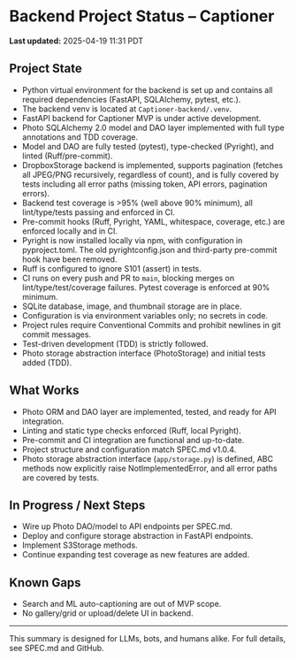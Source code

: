 # Backend Project Status – Captioner

**Last updated:** 2025-04-19 11:31 PDT

## Project State

- Python virtual environment for the backend is set up and contains all required dependencies (FastAPI, SQLAlchemy, pytest, etc.).
- The backend venv is located at `Captioner-backend/.venv`.
- FastAPI backend for Captioner MVP is under active development.
- Photo SQLAlchemy 2.0 model and DAO layer implemented with full type annotations and TDD coverage.
- Model and DAO are fully tested (pytest), type-checked (Pyright), and linted (Ruff/pre-commit).
- DropboxStorage backend is implemented, supports pagination (fetches all JPEG/PNG recursively, regardless of count), and is fully covered by tests including all error paths (missing token, API errors, pagination errors).
- Backend test coverage is >95% (well above 90% minimum), all lint/type/tests passing and enforced in CI.
- Pre-commit hooks (Ruff, Pyright, YAML, whitespace, coverage, etc.) are enforced locally and in CI.
- Pyright is now installed locally via npm, with configuration in pyproject.toml. The old pyrightconfig.json and third-party pre-commit hook have been removed.
- Ruff is configured to ignore S101 (assert) in tests.
- CI runs on every push and PR to `main`, blocking merges on lint/type/test/coverage failures. Pytest coverage is enforced at 90% minimum.
- SQLite database, image, and thumbnail storage are in place.
- Configuration is via environment variables only; no secrets in code.
- Project rules require Conventional Commits and prohibit newlines in git commit messages.
- Test-driven development (TDD) is strictly followed.
- Photo storage abstraction interface (PhotoStorage) and initial tests added (TDD).

## What Works
- Photo ORM and DAO layer are implemented, tested, and ready for API integration.
- Linting and static type checks enforced (Ruff, local Pyright).
- Pre-commit and CI integration are functional and up-to-date.
- Project structure and configuration match SPEC.md v1.0.4.
- Photo storage abstraction interface (`app/storage.py`) is defined, ABC methods now explicitly raise NotImplementedError, and all error paths are covered by tests.

## In Progress / Next Steps
- Wire up Photo DAO/model to API endpoints per SPEC.md.
- Deploy and configure storage abstraction in FastAPI endpoints.
- Implement S3Storage methods.
- Continue expanding test coverage as new features are added.

## Known Gaps
- Search and ML auto-captioning are out of MVP scope.
- No gallery/grid or upload/delete UI in backend.

---

This summary is designed for LLMs, bots, and humans alike. For full details, see SPEC.md and GitHub.
